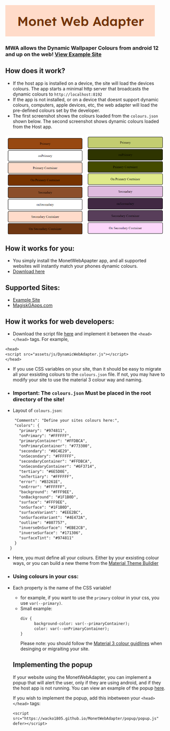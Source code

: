![MWALogo](https://raw.githubusercontent.com/wacko1805/MonetWebAdapter/refs/heads/main/assets/images/MWA%20logo.png)
### MWA allows the Dynamic Wallpaper Colours from android 12 and up on the web! [View Example Site](https://wacko1805.github.io/MonetWebAdapter/)

## How does it work?
- If the host app is installed on a device, the site will load the devices colours. The app starts a minimal http server that broadcasts the dynamic colours to ``` http://localhost:8192 ```
- If the app is not installed, or on a device that doesnt support dynamic colours, computers, apple devices, etc, the web adapter will load the pre-defined colours set by the developer.
- The first screenshot shows the colours loaded from the ```colours.json``` shown below. The second screenshot shows dynamic colours loaded from the Host app.
  
<img src="https://github.com/wacko1805/MonetWebAdapter/blob/main/assets/images/local.png?raw=true" width="49%" alt="local">
<img src="https://github.com/wacko1805/MonetWebAdapter/blob/main/assets/images/connected.png?raw=true" width="49%" alt="connected">

  
## How it works for you:
- You simply install the MonetWebApapter app, and all supported websites will instantly match your phones dynamic colours.
- [Download here](https://github.com/wacko1805/MonetWebHost/releases)

## Supported Sites:
- [Example Site](https://wacko1805.github.io/MonetWebAdapter/)
- [MagiskGApps.com](https://magiskgapps.com)

## How it works for web developers:
- Download the script file [here](https://github.com/wacko1805/MonetWebAdapter/DynamicWebAdapter.js) and implement it between the ``` <head> </head> ``` tags. For example,
```
<head>
<script src="assets/js/DynamicWebAdapter.js"></script>
</head>
```
- If you use CSS variables on your site, than it should be easy to migrate all your exsisting colours to the ``` colours.json ``` file. If not, you may have to modify your site to use the material 3 colour way and naming.
- ### Important: The ``` colours.json ``` Must be placed in the root directory of the site!
- Layout of ``` colours.json ```:

```{
    "Comments": "Define your sites colours here:",
    "colors": {
      "primary": "#974811",
      "onPrimary": "#FFFFFF",
      "primaryContainer": "#FFDBCA",
      "onPrimaryContainer": "#773300",
      "secondary": "#8C4E29",
      "onSecondary": "#FFFFFF",
      "secondaryContainer": "#FFDBCA",
      "onSecondaryContainer": "#6F3714",
      "tertiary": "#6E5D0E",
      "onTertiary": "#FFFFFF",
      "error": "#B3261E",
      "onError": "#FFFFFF",
      "background": "#FFF9EE",
      "onBackground": "#1F1B0D",
      "surface": "#FFF9EE",
      "onSurface": "#1F1B0D",
      "surfaceVariant": "#EEE2BC",
      "onSurfaceVariant": "#4E472A",
      "outline": "#807757",
      "inverseOnSurface": "#EBE2CB",
      "inverseSurface": "#171306",
      "surfaceTint": "#974811"
    }
  }
```
- Here, you must define all your colours. Either by your exsisting colour ways, or you can build a new theme from the [Material Theme Buildier](https://material-foundation.github.io/material-theme-builder/)
- ### Using colours in your css:
- Each property is the name of the CSS variable!
  - for example, if you want to use the  ```primary``` colour in your css, you use ```var(--primary)```.
  - Small example:
    ```
    div {
          background-color: var(--primaryContainer);
          color: var(--onPrimaryContainer);
    }
    ```
    Please note: you should follow the [Material 3 colour guidlines](https://m3.material.io/styles/color/system/overview) when desinging or migraiting your site.

  ## Implementing the popup
  If your website using the MonetWebAdapter, you can implement a popup that will alert the user, only if they are using android, and if they the host app is not running. You can view an example of the popup [here](https://wacko1805.github.io/MonetWebAdapter/popup-test.html).

  If you wish to implement the popup, add this inbetween your ```<head></head>``` tags:
  ```
  <script src="https://wacko1805.github.io/MonetWebAdapter/popup/popup.js" defer></script>
  ```

  


